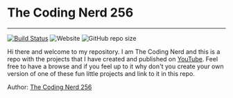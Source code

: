 # The Coding Nerd 256
---------------------

[![Build Status](https://travis-ci.com/thecodingnerd256/thecodingnerd256.github.io.svg?branch=master)](https://travis-ci.com/thecodingnerd256/thecodingnerd256.github.io)
![Website](https://img.shields.io/website?down_color=red&down_message=down&up_color=green&up_message=up&url=https%3A%2F%2Fthecodingnerd256.github.io%2F)
![GitHub repo size](https://img.shields.io/github/repo-size/thecodingnerd256/thecodingnerd256.github.io)

Hi there and welcome to my repository.  I am The Coding Nerd and this is a repo
with the projects that I have created and published on
[YouTube](https://www.youtube.com/channel/UCxaQYymOsoBbjQyDU7sFKQQ).  Feel free
to have a browse and if you feel up to it why don't you create your own version
of one of these fun little projects and link to it in this repo.

Author: [The Coding Nerd 256](mailto:thecodingnerd256@gmail.com)
